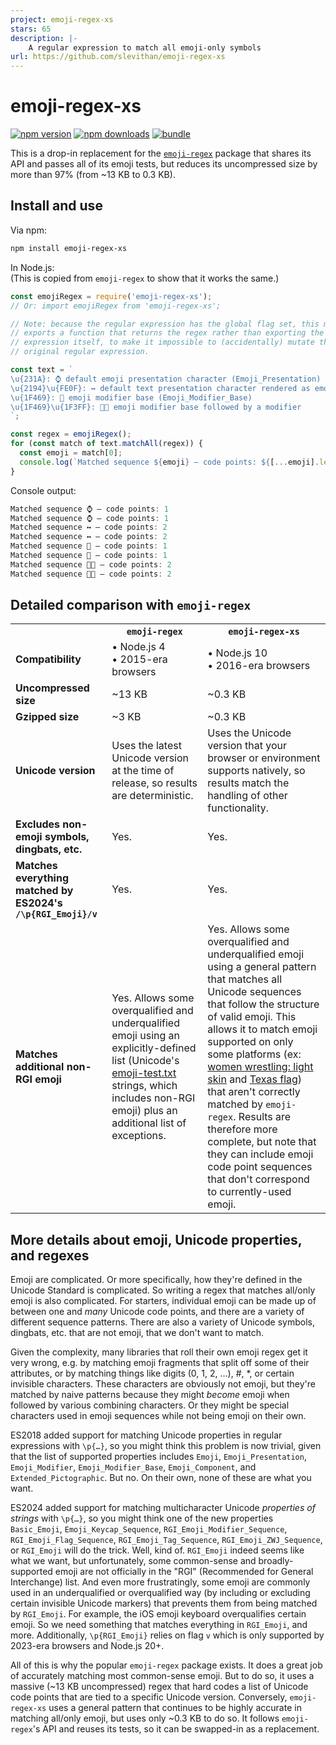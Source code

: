 ```yaml
---
project: emoji-regex-xs
stars: 65
description: |-
    A regular expression to match all emoji-only symbols
url: https://github.com/slevithan/emoji-regex-xs
---
```


# emoji-regex-xs

[![npm version][npm-version-src]][npm-version-href]
[![npm downloads][npm-downloads-src]][npm-downloads-href]
[![bundle][bundle-src]][bundle-href]

This is a drop-in replacement for the [`emoji-regex`](https://github.com/mathiasbynens/emoji-regex) package that shares its API and passes all of its emoji tests, but reduces its uncompressed size by more than 97% (from ~13 KB to 0.3 KB).

## Install and use

Via npm:

```sh
npm install emoji-regex-xs
```

In Node.js:<br>
(This is copied from `emoji-regex` to show that it works the same.)

```js
const emojiRegex = require('emoji-regex-xs');
// Or: import emojiRegex from 'emoji-regex-xs';

// Note: because the regular expression has the global flag set, this module
// exports a function that returns the regex rather than exporting the regular
// expression itself, to make it impossible to (accidentally) mutate the
// original regular expression.

const text = `
\u{231A}: ⌚ default emoji presentation character (Emoji_Presentation)
\u{2194}\u{FE0F}: ↔️ default text presentation character rendered as emoji
\u{1F469}: 👩 emoji modifier base (Emoji_Modifier_Base)
\u{1F469}\u{1F3FF}: 👩🏿 emoji modifier base followed by a modifier
`;

const regex = emojiRegex();
for (const match of text.matchAll(regex)) {
  const emoji = match[0];
  console.log(`Matched sequence ${emoji} — code points: ${[...emoji].length}`);
}
```

Console output:

```js
Matched sequence ⌚ — code points: 1
Matched sequence ⌚ — code points: 1
Matched sequence ↔️ — code points: 2
Matched sequence ↔️ — code points: 2
Matched sequence 👩 — code points: 1
Matched sequence 👩 — code points: 1
Matched sequence 👩🏿 — code points: 2
Matched sequence 👩🏿 — code points: 2
```

## Detailed comparison with `emoji-regex`

<table>
  <tr>
    <th></th>
    <th><code>emoji-regex</code></th>
    <th><code>emoji-regex-xs</code></th>
  </tr>
  <tr>
    <td><b>Compatibility</b></td>
    <td>• Node.js 4 <br> • 2015-era browsers</td>
    <td>• Node.js 10 <br> • 2016-era browsers</td>
  </tr>
  <tr>
    <td><b>Uncompressed size</b></td>
    <td>~13 KB</td>
    <td>~0.3 KB</td>
  </tr>
  <tr>
    <td><b>Gzipped size</b></td>
    <td>~3 KB</td>
    <td>~0.3 KB</td>
  </tr>
  <tr>
    <td><b>Unicode version</b></td>
    <td>Uses the latest Unicode version at the time of release, so results are deterministic.</td>
    <td>Uses the Unicode version that your browser or environment supports natively, so results match the handling of other functionality.</td>
  </tr>
  <tr>
    <td><b>Excludes non-emoji symbols, dingbats, etc.</b></td>
    <td>Yes.</td>
    <td>Yes.</td>
  </tr>
  <tr>
    <td><b>Matches everything matched by ES2024's <code>/\p{RGI_Emoji}/v</code></b></td>
    <td>Yes.</td>
    <td>Yes.</td>
  </tr>
  <tr>
    <td><b>Matches additional non-RGI emoji</b></td>
    <td>Yes. Allows some overqualified and underqualified emoji using an explicitly-defined list (Unicode's <a href="https://unicode.org/Public/emoji/latest/emoji-test.txt">emoji-test.txt</a> strings, which includes non-RGI emoji) plus an additional list of exceptions.</td>
    <td>Yes. Allows some overqualified and underqualified emoji using a general pattern that matches all Unicode sequences that follow the structure of valid emoji. This allows it to match emoji supported on only some platforms (ex: <a href="https://emojipedia.org/women-wrestling-light-skin-tone#designs">women wrestling: light skin</a> and <a href="https://emojipedia.org/flag-for-texas-ustx#designs">Texas flag</a>) that aren't correctly matched by <code>emoji-regex</code>. Results are therefore more complete, but note that they can include emoji code point sequences that don't correspond to currently-used emoji.</td>
  </tr>
</table>

## More details about emoji, Unicode properties, and regexes

Emoji are complicated. Or more specifically, how they're defined in the Unicode Standard is complicated. So writing a regex that matches all/only emoji is also complicated. For starters, individual emoji can be made up of between one and *many* Unicode code points, and there are a variety of different sequence patterns. There are also a variety of Unicode symbols, dingbats, etc. that are not emoji, that we don't want to match.

Given the complexity, many libraries that roll their own emoji regex get it very wrong, e.g. by matching emoji fragments that split off some of their attributes, or by matching things like digits (0, 1, 2, …), #, \*, or certain invisible characters. These characters are obviously not emoji, but they're matched by naive patterns because they might *become* emoji when followed by various combining characters. Or they might be special characters used in emoji sequences while not being emoji on their own.

ES2018 added support for matching Unicode properties in regular expressions with `\p{…}`, so you might think this problem is now trivial, given that the list of supported properties includes `Emoji`, `Emoji_Presentation`, `Emoji_Modifier`, `Emoji_Modifier_Base`, `Emoji_Component`, and `Extended_Pictographic`. But no. On their own, none of these are what you want.

ES2024 added support for matching multicharacter Unicode *properties of strings* with `\p{…}`, so you might think one of the new properties `Basic_Emoji`, `Emoji_Keycap_Sequence`, `RGI_Emoji_Modifier_Sequence`, `RGI_Emoji_Flag_Sequence`, `RGI_Emoji_Tag_Sequence`, `RGI_Emoji_ZWJ_Sequence`, or `RGI_Emoji` will do the trick. Well, kind of. `RGI_Emoji` indeed seems like what we want, but unfortunately, some common-sense and broadly-supported emoji are not officially in the "RGI" (Recommended for General Interchange) list. And even more frustratingly, some emoji are commonly used in an underqualified or overqualified way (by including or excluding certain invisible Unicode markers) that prevents them from being matched by `RGI_Emoji`. For example, the iOS emoji keyboard overqualifies certain emoji. So we need something that matches everything in `RGI_Emoji`, and more. Additionally, `\p{RGI_Emoji}` relies on flag `v` which is only supported by 2023-era browsers and Node.js 20+.

All of this is why the popular `emoji-regex` package exists. It does a great job of accurately matching most common-sense emoji. But to do so, it uses a massive (~13 KB uncompressed) regex that hard codes a list of Unicode code points that are tied to a specific Unicode version. Conversely, `emoji-regex-xs` uses a general pattern that continues to be highly accurate in matching all/only emoji, but uses only ~0.3 KB to do so. It follows `emoji-regex`'s API and reuses its tests, so it can be swapped-in as a replacement.

<!-- Badges -->

[npm-version-src]: https://img.shields.io/npm/v/emoji-regex-xs?color=78C372
[npm-version-href]: https://npmjs.com/package/emoji-regex-xs
[npm-downloads-src]: https://img.shields.io/npm/dm/emoji-regex-xs?color=78C372
[npm-downloads-href]: https://npmjs.com/package/emoji-regex-xs
[bundle-src]: https://img.shields.io/bundlejs/size/emoji-regex-xs?color=78C372&label=minzip
[bundle-href]: https://bundlejs.com/?q=emoji-regex-xs&treeshake=[*]

